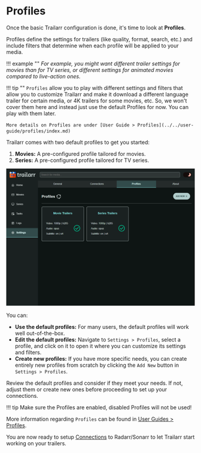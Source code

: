 # Profiles

Once the basic Trailarr configuration is done, it's time to look at **Profiles**.

Profiles define the settings for trailers (like quality, format, search, etc.) and include filters that determine when each profile will be applied to your media.

!!! example ""
    *For example, you might want different trailer settings for movies than for TV series, or different settings for animated movies compared to live-action ones.*

!!! tip ""
    `Profiles` allow you to play with different settings and filters that allow you to customize Trailarr and make it download a different language trailer for certain media, or 4K trailers for some movies, etc. So, we won't cover them here and instead just use the default Profiles for now. You can play with them later.

    More details on Profiles are under [User Guide > Profiles](../../user-guide/profiles/index.md)

Trailarr comes with two default profiles to get you started:

1.  **Movies:** A pre-configured profile tailored for movies.
2.  **Series:** A pre-configured profile tailored for TV series.

![Profiles List](./profiles-list.png)

You can:

*   **Use the default profiles:** For many users, the default profiles will work well out-of-the-box.
*   **Edit the default profiles:** Navigate to `Settings > Profiles`, select a profile, and click on it to open it where you can customize its settings and filters.
*   **Create new profiles:** If you have more specific needs, you can create entirely new profiles from scratch by clicking the `Add New` button in `Settings > Profiles`.

Review the default profiles and consider if they meet your needs. If not, adjust them or create new ones before proceeding to set up your connections.

!!! tip 
    Make sure the Profiles are enabled, disabled Profiles will not be used!

More information regarding `Profiles` can be found in [User Guides > Profiles](../../user-guide/profiles/index.md).

You are now ready to setup [Connections](./connections.md) to Radarr/Sonarr to let Trailarr start working on your trailers.
